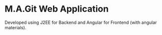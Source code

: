 # M.A.Git Web Application
Developed using J2EE for Backend and Angular for Frontend (with angular materials).


